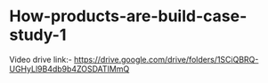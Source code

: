 # How-products-are-build-case-study-1

Video drive link:- https://drive.google.com/drive/folders/1SCiQBRQ-UGHyLl9B4db9b4ZOSDATIMmQ

